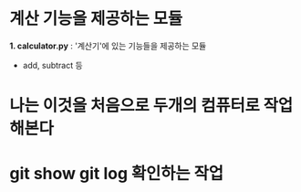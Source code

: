 # 계산 기능을 제공하는 모듈

**1. calculator.py** : '계산기'에 있는 기능들을 제공하는 모듈

- add, subtract 등

# 나는 이것을 처음으로 두개의 컴퓨터로 작업해본다

# git show git log 확인하는 작업
